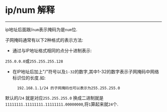 # ip/num 解释

---

ip地址后面跟/`num`表示掩码为是`num`位.

子网掩码通常有以下2种格式的表示方法:

* 通过与IP地址格式相同的点分十进制表示:

`255.0.0.0`或`255.255.255.128`

* 在IP地址后加上"/"符号以及`1-32`的数字,其中1-32的数字表示子网掩码中网络标识位的长度.如:

		192.168.1.1/24 的子网掩码也可以表示为255.255.255.0
		
默认的/`24` 就是对应`255.255.255.0` 换成二进制就是`11111111.11111111.11111111.00000000`,将`1`算起来就`24`个. 